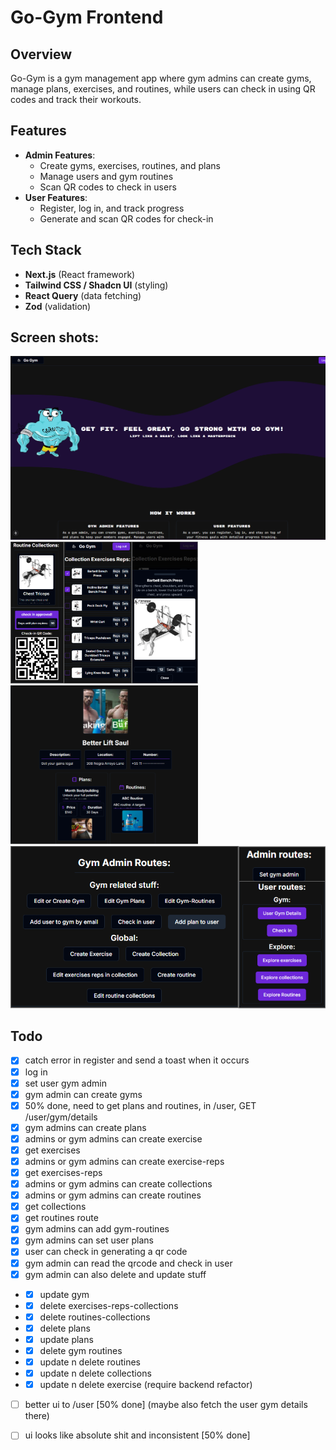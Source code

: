 
# Go-Gym Frontend

## Overview
Go-Gym is a gym management app where gym admins can create gyms, manage plans, exercises, and routines, while users can check in using QR codes and track their workouts.

## Features
- **Admin Features**:
  - Create gyms, exercises, routines, and plans
  - Manage users and gym routines
  - Scan QR codes to check in users
- **User Features**:
  - Register, log in, and track progress
  - Generate and scan QR codes for check-in

## Tech Stack
- **Next.js** (React framework)
- **Tailwind CSS / Shadcn UI** (styling)
- **React Query** (data fetching)
- **Zod** (validation)
## Screen shots:
<img src="https://raw.githubusercontent.com/xyztavo/go-gym-frontend/refs/heads/main/assets/landing-page-ss.png" alt="Gym Logo" width="600"/>
<img src="https://raw.githubusercontent.com/xyztavo/go-gym-frontend/refs/heads/main/assets/ss1.png" alt="Gym Logo" width="300"/>
<img src="https://raw.githubusercontent.com/xyztavo/go-gym-frontend/refs/heads/main/assets/ss2.png" alt="Gym Logo" width="300"/>
<img src="https://raw.githubusercontent.com/xyztavo/go-gym-frontend/refs/heads/main/assets/ss3.png" alt="Gym Logo" width="600"/>

## Todo
- [x] catch error in register and send a toast when it occurs
- [x] log in 
- [x] set user gym admin 
- [x] gym admin can create gyms
- [x] 50% done, need to get plans and routines, in /user, GET /user/gym/details
- [x] gym admins can create plans
- [x] admins or gym admins can create exercise
- [X] get exercises
- [x] admins or gym admins can create exercise-reps
- [x] get exercises-reps
- [x] admins or gym admins can create collections
- [x] admins or gym admins can create routines
- [x] get collections
- [x] get routines route
- [x] gym admins can add gym-routines
- [x] gym admins can set user plans
- [x] user can check in generating a qr code
- [x] gym admin can read the qrcode and check in user
- [x] gym admin can also delete and update stuff 
- - [x] update gym
- - [x] delete exercises-reps-collections
- - [x] delete routines-collections 
- - [x] delete plans
- - [x] update plans
- - [x] delete gym routines
- - [x] update n delete routines
- - [x] update n delete collections
- - [x] update n delete exercise (require backend refactor)
- [ ] better ui to /user [50% done] (maybe also fetch the user gym details there)
- [ ] ui looks like absolute shit and inconsistent [50% done]

